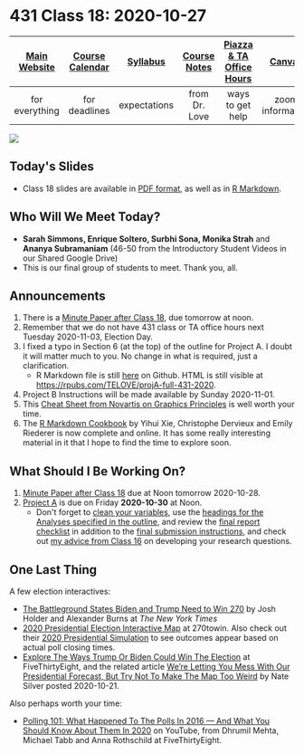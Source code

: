 # 431 Class 18: 2020-10-27

[Main Website](https://thomaselove.github.io/431/) | [Course Calendar](https://thomaselove.github.io/431/calendar.html) | [Syllabus](https://thomaselove.github.io/431-2020-syllabus/) | [Course Notes](https://thomaselove.github.io/431-notes/) | [Piazza & TA Office Hours](https://thomaselove.github.io/431/contact.html) | [Canvas](https://canvas.case.edu) | [Data and Code](https://thomaselove.github.io/431/data_index.html)
:-----------: | :--------------: | :----------: | :---------: | :-------------: | :-----------: | :------------:
for everything | for deadlines | expectations | from Dr. Love | ways to get help | zoom information | for downloads

![](https://github.com/THOMASELOVE/431-2020/blob/master/classes/class18/images/gelfand.png)

## Today's Slides

- Class 18 slides are available in [PDF format](https://github.com/THOMASELOVE/431-2020/blob/master/classes/class18/431_class-18-slides_2020.pdf), as well as in [R Markdown](https://github.com/THOMASELOVE/431-2020/blob/master/classes/class18/431_class-18-slides_2020.Rmd).

## Who Will We Meet Today?

- **Sarah Simmons, Enrique Soltero, Surbhi Sona, Monika Strah** and **Ananya Subramaniam** (46-50 from the Introductory Student Videos in our Shared Google Drive)
- This is our final group of students to meet. Thank you, all.

## Announcements

1. There is a [Minute Paper after Class 18](https://github.com/THOMASELOVE/431-2020/blob/master/minutepapers), due tomorrow at noon.
2. Remember that we do not have 431 class or TA office hours next Tuesday 2020-11-03, Election Day.
3. I fixed a typo in Section 6 (at the top) of the outline for Project A. I doubt it will matter much to you. No change in what is required, just a clarification. 
    - R Markdown file is still [here](https://github.com/THOMASELOVE/431-2020/blob/master/projects/projectA/example_projectA_proposal/full-projectA-love.Rmd) on Github. HTML is still visible at https://rpubs.com/TELOVE/projA-full-431-2020.
3. Project B Instructions will be made available by Sunday 2020-11-01.
4. This [Cheat Sheet from Novartis on Graphics Principles](https://github.com/GraphicsPrinciples/CheatSheet/blob/master/NVSCheatSheet.pdf) is well worth your time.
5. The [R Markdown Cookbook](https://bookdown.org/yihui/rmarkdown-cookbook/) by Yihui Xie, Christophe Dervieux and Emily Riederer is now complete and online. It has some really interesting material in it that I hope to find the time to explore soon.

## What Should I Be Working On?

1. [Minute Paper after Class 18](https://github.com/THOMASELOVE/431-2020/blob/master/minutepapers) due at Noon tomorrow 2020-10-28.
2. [Project A](https://thomaselove.github.io/431-2020-projectA/) is due on Friday **2020-10-30** at Noon.
    - Don't forget to [clean your variables](https://thomaselove.github.io/431-2020-projectA/prop_summary.html), use the [headings for the Analyses specified in the outline](https://thomaselove.github.io/431-2020-projectA/examples.html), and review the [final report checklist](https://thomaselove.github.io/431-2020-projectA/check_final.html) in addition to the [final submission instructions](https://thomaselove.github.io/431-2020-projectA/final.html), and check out [my advice from Class 16](https://github.com/THOMASELOVE/431-2020/blob/master/classes/class16/README.md#advice-on-developing-a-research-question) on developing your research questions.

## One Last Thing

A few election interactives:

- [The Battleground States Biden and Trump Need to Win 270](https://www.nytimes.com/interactive/2020/us/elections/election-states-biden-trump.html) by Josh Holder and Alexander Burns at *The New York Times*
- [2020 Presidential Election Interactive Map](https://www.270towin.com/) at 270towin. Also check out their [2020 Presidential Simulation](https://www.270towin.com/2020-simulation/) to see outcomes appear based on actual poll closing times.
- [Explore The Ways Trump Or Biden Could Win The Election](https://projects.fivethirtyeight.com/trump-biden-election-map/) at FiveThirtyEight, and the related article [We’re Letting You Mess With Our Presidential Forecast, But Try Not To Make The Map Too Weird](https://fivethirtyeight.com/features/were-letting-you-mess-with-our-presidential-forecast-but-try-not-to-make-the-map-too-weird) by Nate Silver posted 2020-10-21.
    
Also perhaps worth your time:
- [Polling 101: What Happened To The Polls In 2016 — And What You Should Know About Them In 2020](https://fivethirtyeight.com/videos/polling-101-what-happened-to-the-polls-in-2016-and-what-you-should-know-about-them-in-2020/) on YouTube, from Dhrumil Mehta, Michael Tabb and Anna Rothschild at FiveThirtyEight.
